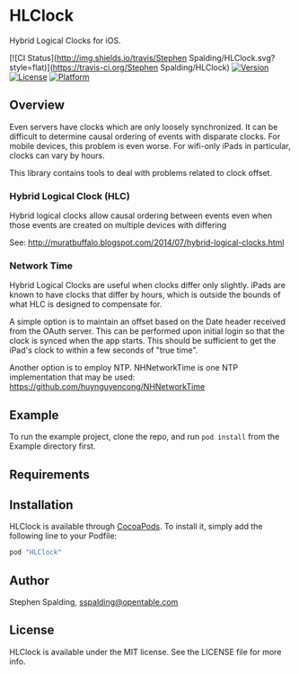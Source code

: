 # HLClock

Hybrid Logical Clocks for iOS.

[![CI Status](http://img.shields.io/travis/Stephen Spalding/HLClock.svg?style=flat)](https://travis-ci.org/Stephen Spalding/HLClock)
[![Version](https://img.shields.io/cocoapods/v/HLClock.svg?style=flat)](http://cocoapods.org/pods/HLClock)
[![License](https://img.shields.io/cocoapods/l/HLClock.svg?style=flat)](http://cocoapods.org/pods/HLClock)
[![Platform](https://img.shields.io/cocoapods/p/HLClock.svg?style=flat)](http://cocoapods.org/pods/HLClock)

## Overview

Even servers have clocks which are only loosely synchronized.
It can be difficult to determine causal ordering of events with disparate clocks.
For mobile devices, this problem is even worse. For wifi-only iPads in particular, clocks can vary by hours.

This library contains tools to deal with problems related to clock offset.

### Hybrid Logical Clock (HLC)

Hybrid logical clocks allow causal ordering between events even when those events are created on multiple devices with differing

See: http://muratbuffalo.blogspot.com/2014/07/hybrid-logical-clocks.html

### Network Time

Hybrid Logical Clocks are useful when clocks differ only slightly. iPads are known to have clocks that differ by hours, which is outside the bounds of what HLC is designed to compensate for.

A simple option is to maintain an offset based on the Date header received from the OAuth server. This can be performed upon initial login so that the clock is synced when the app starts. This should be sufficient to get the iPad's clock to within a few seconds of "true time".

Another option is to employ NTP. NHNetworkTime is one NTP implementation that may be used: https://github.com/huynguyencong/NHNetworkTime

## Example

To run the example project, clone the repo, and run `pod install` from the Example directory first.

## Requirements

## Installation

HLClock is available through [CocoaPods](http://cocoapods.org). To install
it, simply add the following line to your Podfile:

```ruby
pod "HLClock"
```

## Author

Stephen Spalding, sspalding@opentable.com

## License

HLClock is available under the MIT license. See the LICENSE file for more info.
